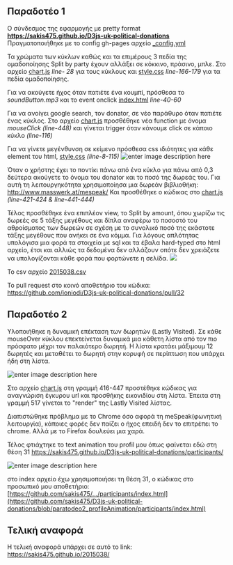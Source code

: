 
**Παραδοτέο 1**
----------

Ο σύνδεσμος της εφαρμογής με pretty format **https://sakis475.github.io/D3js-uk-political-donations** 
Πραγματοποιήθηκε με το config gh-pages αρχείο [_config.yml](https://github.com/sakis475/D3js-uk-political-donations/blob/paradoteo1/_config.yml)

Τα χρώματα των κύκλων καθώς και τα επιμέρους 3 πεδία της ομαδοποίησης Split by party έχουν αλλάξει σε κόκκινο, πράσινο, μπλε.
Στο αρχείο [chart.js](https://github.com/sakis475/D3js-uk-political-donations/blob/paradoteo1/chart.js) *line- 28* για τους κύκλους και [style.css](https://github.com/sakis475/D3js-uk-political-donations/blob/paradoteo1/style.css) *line-166-179* για τα πεδία ομαδοποίησης.

Για να ακούγετε ήχος όταν πατιέτε ένα κουμπί, πρόσθεσα το *soundButton.mp3* 
και το event onclick [index.html](https://github.com/sakis475/D3js-uk-political-donations/blob/paradoteo1/index.html) *line-40-60*

Για να ανοίγει google search, τον donator, σε νέο παράθυρο όταν πατιέτε ένας κύκλος. Στο αρχείο [chart.js](https://github.com/sakis475/D3js-uk-political-donations/blob/paradoteo1/chart.js) προσθέθηκε νέα function με όνομα *mouseClick* *(line-448)* και γίνεται trigger όταν κάνουμε click σε κάποιο κύκλο *(line-116)*

Για να γίνετε μεγένθυνση σε κείμενο πρόσθεσα css ιδιότητες για κάθε element του html, [style.css](https://github.com/sakis475/D3js-uk-political-donations/blob/paradoteo1/style.css) *(line-8-115)*
![enter image description here](https://github.com/sakis475/sw/blob/paradoteo1/projects/2015038/zoomtext.png?raw=true)

Όταν ο χρήστης έχει το ποντίκι πάνω από ένα κύκλο για πάνω από 0,3 δεύτερα ακούγετε το όνομα του donator και το ποσό της δωρεάς του. Για αυτή τη λειτουργηκότητα χρησιμοποίησα μια δωρεάν βιβλιοθήκη: http://www.masswerk.at/mespeak/ 
Και προσθέθηκε ο κώδικας στο [chart.js](https://github.com/sakis475/D3js-uk-political-donations/blob/paradoteo1/chart.js) *(line-421-424 & line-441-444)*

Τέλος προσθέθηκε ένα επιπλέον view, το Split by amount, όπου χωρίζω τις δωρεές σε 5 τάξης μεγέθους και δίπλα αναφέρω το ποσοστό του αθροίσματος των δωρεών σε σχέση με το συνολικό ποσό της εκάστοτε τάξης μεγέθους που ανήκει σε ένα κόμμα. Για λόγους απλότητας υπολόγισα μια φορά τα στοιχεία με sql και τα έβαλα hard-typed στο html αρχείο, έτσι και αλλιώς τα δεδομένα δεν αλλάζουν οπότε δεν χρειάζετε να υπολογίζονται κάθε φορά που φορτώνετε η σελίδα.
![](https://github.com/sakis475/sw/blob/paradoteo1/projects/2015038/splitbyamount.png?raw=true)

To csv αρχείο [2015038.csv](https://github.com/ioniodi/D3js-uk-political-donations/blob/master/participants/2015038.csv)

Το pull request στο κοινό αποθετήριο του κώδικα: 
https://github.com/ioniodi/D3js-uk-political-donations/pull/32

**Παραδοτέο 2**
----------
Υλοποιήθηκε η δυναμική επέκταση των δωρητών (Lastly Visited). Σε κάθε mouseOver κύκλου επεκτείνεται δυναμικά μια κάθετη λίστα από τον πιο πρόσφατο μέχρι τον παλαιότερο δωρητή. Η λίστα κρατάει μάξιμουμ 12 δωρητές και μεταθέτει το δωρητή στην κορυφή σε περίπτωση που υπάρχει ήδη στη λίστα.

![enter image description here](https://github.com/sakis475/sw/blob/paradoteo2/projects/2015038/dynPic.png?raw=true)

Στο αρχείο [chart.js](https://github.com/sakis475/D3js-uk-political-donations/blob/paradoteo2/chart.js) στη γραμμή 416-447 προστέθηκε κώδικας για αναγνώριση έγκυρου url και προσθήκης εικονιδίου στη λίστα.
Έπειτα στη γραμμή 517 γίνεται το "render" της Lastly Visited λίστας.

Διαπιστώθηκε πρόβλημα με το Chrome όσο αφορά τη meSpeak(φωνητική λειτουργία), κάποιες φορές δεν παίζει ο ήχος επειδή δεν το επιτρέπει το chrome. Αλλά με το Firefox δουλεύει μια χαρά.

Τέλος φτιάχτηκε το text animation του profil μου όπως φαίνεται εδώ στη θέση 31
https://sakis475.github.io/D3js-uk-political-donations/participants/

![enter image description here](https://raw.githubusercontent.com/sakis475/sw/paradoteo2/projects/2015038/logotipo.png)

στο index αρχείο έχω χρησιμοποιήσει τη θέση 31, 
ο κώδικας στο προσωπικό μου αποθετήριο:
[https://github.com/sakis475/.../participants/index.html](https://github.com/sakis475/D3js-uk-political-donations/blob/paratodeo2_profileAnimation/participants/index.html)

**Τελική αναφορά**
-------------

Η τελική αναφορά υπάρχει σε αυτό το link:
https://sakis475.github.io/2015038/
